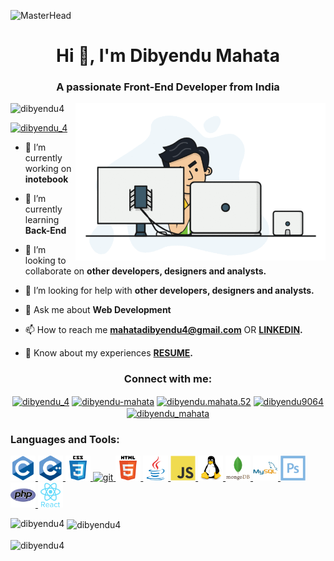 ![MasterHead](https://jusmarktech.com/public/a/images/pages/web_development.gif)
<h1 align="center">Hi 👋, I'm Dibyendu Mahata</h1>
<h3 align="center">A passionate Front-End Developer from India</h3>
<img align="right" alt="Coding" width="400" src="https://raw.githubusercontent.com/rajpratyush/rajpratyush/master/me_1.gif">

<p align="left"> <img src="https://komarev.com/ghpvc/?username=dibyendu4&label=Profile%20views&color=0e75b6&style=flat" alt="dibyendu4" /> </p>

<p align="left"> <a href="https://twitter.com/dibyendu_4" target="blank"><img src="https://img.shields.io/twitter/follow/dibyendu_4?logo=twitter&style=for-the-badge" alt="dibyendu_4" /></a> </p>

- 🔭 I’m currently working on ****inotebook****

- 🌱 I’m currently learning ****Back-End****

- 👯 I’m looking to collaborate on ****other developers, designers and analysts.****

- 🤝 I’m looking for help with ****other developers, designers and analysts.****

- 💬 Ask me about ****Web Development****

- 📫 How to reach me **mahatadibyendu4@gmail.com** OR ****<a href="https://www.linkedin.com/in/dibyendu-mahata/">LINKEDIN</a>.****

- 📄 Know about my experiences **<a href="https://github.com/DIBYENDU4/DIBYENDU4/blob/main/DIBYENDU%20CV.pdf">RESUME</a>.**

<h3 align="Center">Connect with me:</h3>
<p align="Center">
<a href="https://twitter.com/dibyendu_4" target="blank"><img align="center" src="https://raw.githubusercontent.com/rahuldkjain/github-profile-readme-generator/master/src/images/icons/Social/twitter.svg" alt="dibyendu_4" height="30" width="40" /></a>
<a href="https://linkedin.com/in/dibyendu-mahata" target="blank"><img align="center" src="https://raw.githubusercontent.com/rahuldkjain/github-profile-readme-generator/master/src/images/icons/Social/linked-in-alt.svg" alt="dibyendu-mahata" height="30" width="40" /></a>
<a href="https://fb.com/dibyendu.mahata.52" target="blank"><img align="center" src="https://raw.githubusercontent.com/rahuldkjain/github-profile-readme-generator/master/src/images/icons/Social/facebook.svg" alt="dibyendu.mahata.52" height="30" width="40" /></a>
<a href="https://instagram.com/dibyendu9064" target="blank"><img align="center" src="https://raw.githubusercontent.com/rahuldkjain/github-profile-readme-generator/master/src/images/icons/Social/instagram.svg" alt="dibyendu9064" height="30" width="40" /></a>
<a href="https://www.hackerrank.com/dibyendu_mahata" target="blank"><img align="center" src="https://raw.githubusercontent.com/rahuldkjain/github-profile-readme-generator/master/src/images/icons/Social/hackerrank.svg" alt="dibyendu_mahata" height="30" width="40" /></a>
</p>

<h3 align="left">Languages and Tools:</h3>
<p align="left"> <a href="https://www.cprogramming.com/" target="_blank" rel="noreferrer"> <img src="https://raw.githubusercontent.com/devicons/devicon/master/icons/c/c-original.svg" alt="c" width="40" height="40"/> </a> <a href="https://www.w3schools.com/cpp/" target="_blank" rel="noreferrer"> <img src="https://raw.githubusercontent.com/devicons/devicon/master/icons/cplusplus/cplusplus-original.svg" alt="cplusplus" width="40" height="40"/> </a> <a href="https://www.w3schools.com/css/" target="_blank" rel="noreferrer"> <img src="https://raw.githubusercontent.com/devicons/devicon/master/icons/css3/css3-original-wordmark.svg" alt="css3" width="40" height="40"/> </a> <a href="https://git-scm.com/" target="_blank" rel="noreferrer"> <img src="https://www.vectorlogo.zone/logos/git-scm/git-scm-icon.svg" alt="git" width="40" height="40"/> </a> <a href="https://www.w3.org/html/" target="_blank" rel="noreferrer"> <img src="https://raw.githubusercontent.com/devicons/devicon/master/icons/html5/html5-original-wordmark.svg" alt="html5" width="40" height="40"/> </a> <a href="https://www.java.com" target="_blank" rel="noreferrer"> <img src="https://raw.githubusercontent.com/devicons/devicon/master/icons/java/java-original.svg" alt="java" width="40" height="40"/> </a> <a href="https://developer.mozilla.org/en-US/docs/Web/JavaScript" target="_blank" rel="noreferrer"> <img src="https://raw.githubusercontent.com/devicons/devicon/master/icons/javascript/javascript-original.svg" alt="javascript" width="40" height="40"/> </a> <a href="https://www.linux.org/" target="_blank" rel="noreferrer"> <img src="https://raw.githubusercontent.com/devicons/devicon/master/icons/linux/linux-original.svg" alt="linux" width="40" height="40"/> </a> <a href="https://www.mongodb.com/" target="_blank" rel="noreferrer"> <img src="https://raw.githubusercontent.com/devicons/devicon/master/icons/mongodb/mongodb-original-wordmark.svg" alt="mongodb" width="40" height="40"/> </a> <a href="https://www.mysql.com/" target="_blank" rel="noreferrer"> <img src="https://raw.githubusercontent.com/devicons/devicon/master/icons/mysql/mysql-original-wordmark.svg" alt="mysql" width="40" height="40"/> </a> <a href="https://www.photoshop.com/en" target="_blank" rel="noreferrer"> <img src="https://raw.githubusercontent.com/devicons/devicon/master/icons/photoshop/photoshop-line.svg" alt="photoshop" width="40" height="40"/> </a> <a href="https://www.php.net" target="_blank" rel="noreferrer"> <img src="https://raw.githubusercontent.com/devicons/devicon/master/icons/php/php-original.svg" alt="php" width="40" height="40"/> </a> <a href="https://reactjs.org/" target="_blank" rel="noreferrer"> <img src="https://raw.githubusercontent.com/devicons/devicon/master/icons/react/react-original-wordmark.svg" alt="react" width="40" height="40"/> </a> </p>

<p><img align="left" src="https://github-readme-stats.vercel.app/api/top-langs?username=dibyendu4&show_icons=true&locale=en&layout=compact" alt="dibyendu4" /></p>

<p>&nbsp;<img align="center" src="https://github-readme-stats.vercel.app/api?username=dibyendu4&show_icons=true&locale=en" alt="dibyendu4" /></p>

<p><img align="center" src="https://github-readme-streak-stats.herokuapp.com/?user=dibyendu4&" alt="dibyendu4" /></p>
